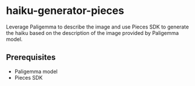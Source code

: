 # haiku-generator-pieces

Leverage Paligemma to describe the image and use Pieces SDK to generate the haiku based on the description of the image provided by Paligemma model. 

## Prerequisites

- Paligemma model
- Pieces SDK